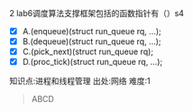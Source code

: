 2
lab6调度算法支撑框架包括的函数指针有（）s4
- [x] A.(enqueue)(struct run_queue rq, …);
- [x] B.(dequeue)(struct run_queue rq, …);
- [x] C.(pick_next)(struct run_queue rq);
- [x] D.(proc_tick)(struct run_queue rq, …);

知识点:进程和线程管理
出处:网络
难度:1
> ABCD
